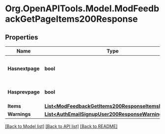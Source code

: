 # Org.OpenAPITools.Model.ModFeedbackGetPageItems200Response

## Properties

Name | Type | Description | Notes
------------ | ------------- | ------------- | -------------
**Hasnextpage** | **bool** | Whether there are more pages. | [default to null]
**Hasprevpage** | **bool** | Whether is a previous page. | [default to null]
**Items** | [**List&lt;ModFeedbackGetItems200ResponseItemsInner&gt;**](ModFeedbackGetItems200ResponseItemsInner.md) |  | 
**Warnings** | [**List&lt;AuthEmailSignupUser200ResponseWarningsInner&gt;**](AuthEmailSignupUser200ResponseWarningsInner.md) |  | [optional] 

[[Back to Model list]](../README.md#documentation-for-models) [[Back to API list]](../README.md#documentation-for-api-endpoints) [[Back to README]](../README.md)

